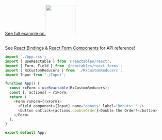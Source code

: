<a href="https://stackblitz.com/edit/vitejs-vite-pnnshh?file=src%2FApp.tsx" target="_blank" rel="noreferrer">
 See full example on <img src="/stackblitz.png" width="100" />
<a>

<br>
<br>

See <a href="/react/react-bindings">React Bindings</a> & <a href="/react/react-form-components">React Form Components</a> for API reference!

```typescript
import './App.css';
import { useReactable } from '@reactables/react';
import { Form, Field } from '@reactables/react-forms';
import { RxCustomReducers } from './RxCustomReducers';
import Input from './Input';

function App() {
  const rxForm = useReactable(RxCustomReducers);
  const [, actions] = rxForm;
  return (
    <Form rxForm={rxForm}>
      <Field component={Input} name="donuts" label="Donuts: " />
      <button onClick={actions.doubleOrder}>Double the Order!</button>
    </Form>
  );
}

export default App;
```